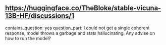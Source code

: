 ## https://huggingface.co/TheBloke/stable-vicuna-13B-HF/discussions/1

contains_question: yes
question_part: I could not get a single coherent response, model throws a garbage and stats hallucinating. Any advise on how to run the model?
